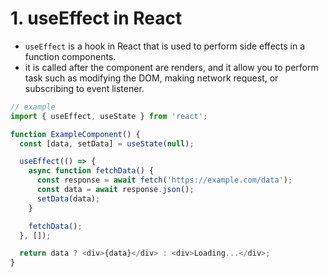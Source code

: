 # 1. useEffect in React
- `useEffect` is a hook in React that is used to perform side effects in a function components. 
- it is called after the component are renders, and it allow you to perform task such as modifying the DOM, making network request, or subscribing to event listener.

```javascript
// example
import { useEffect, useState } from 'react';

function ExampleComponent() {
  const [data, setData] = useState(null);

  useEffect(() => {
    async function fetchData() {
      const response = await fetch('https://example.com/data');
      const data = await response.json();
      setData(data);
    }

    fetchData();
  }, []);

  return data ? <div>{data}</div> : <div>Loading...</div>;
}

```